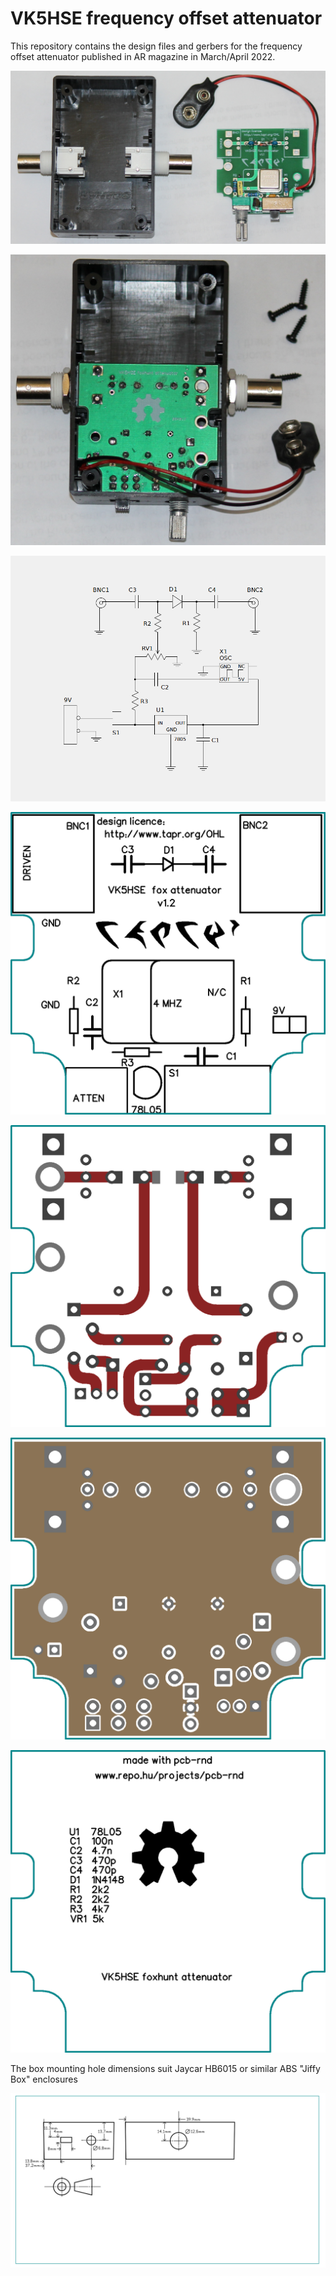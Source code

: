 # VK5HSE frequency offset attenuator

This repository contains the design files and gerbers for the frequency offset attenuator published in AR magazine in March/April 2022.

![final assembly step](images/final-assembly-step.JPG)

![assembled board](images/completed-assembly.JPG)

![schematic](images/foxhunt-attenuator-schematic.png)

![top silk screen](images/VK5HSE-fox-attenuator-v1-2.top.silk.png)

![top copper](images/VK5HSE-fox-attenuator-v1-2.top.copper.png)

![bottom copper](images/VK5HSE-fox-attenuator-v1-2.bottom.copper.png)

![bottom silk screen](images/VK5HSE-fox-attenuator-v1-2.bottom.silk.png)

The box mounting hole dimensions suit Jaycar HB6015 or similar ABS "Jiffy Box" enclosures 

![box dimensions](images/box-dimensions.svg)
